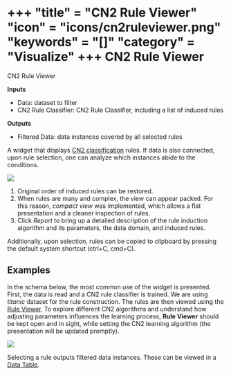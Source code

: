 +++
"title" = "CN2 Rule Viewer"
"icon" = "icons/cn2ruleviewer.png"
"keywords" = "[]"
"category" = "Visualize"
+++
CN2 Rule Viewer
===============

CN2 Rule Viewer

**Inputs**

- Data: dataset to filter
- CN2 Rule Classifier: CN2 Rule Classifier, including a list of induced rules

**Outputs**

- Filtered Data: data instances covered by all selected rules

A widget that displays [CN2 classification](https://en.wikipedia.org/wiki/CN2_algorithm) rules. If data is also connected, upon rule selection, one can analyze which instances abide to the conditions.

![](/images/CN2RuleViewer-stamped.png)

1. Original order of induced rules can be restored.
2. When rules are many and complex, the view can appear packed. For this reason, *compact view* was implemented, which allows a flat presentation and a cleaner inspection of rules.
3. Click *Report* to bring up a detailed description of the rule induction algorithm and its parameters, the data domain, and induced rules.

Additionally, upon selection, rules can be copied to clipboard by pressing the default system shortcut (ctrl+C, cmd+C).

Examples
--------

In the schema below, the most common use of the widget is presented. First, the data is read and a CN2 rule classifier is trained. We are using *titanic* dataset for the rule construction. The rules are then viewed using the [Rule Viewer](../visualize/cn2ruleviewer.md). To explore different CN2 algorithms and understand how adjusting parameters influences the learning process, **Rule Viewer** should be kept open and in sight, while setting the CN2 learning algorithm (the presentation will be updated promptly).

![](/images/CN2-Viewer-Example1.png)

Selecting a rule outputs filtered data instances. These can be viewed in a [Data Table](../data/datatable.md).

